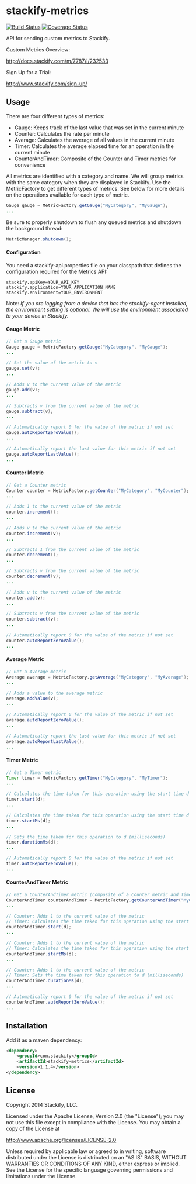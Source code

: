 # stackify-metrics

[![Build Status](https://travis-ci.org/stackify/stackify-metrics.png)](https://travis-ci.org/stackify/stackify-metrics)
[![Coverage Status](https://coveralls.io/repos/stackify/stackify-metrics/badge.png?branch=master)](https://coveralls.io/r/stackify/stackify-metrics?branch=master)

API for sending custom metrics to Stackify.

Custom Metrics Overview:

http://docs.stackify.com/m/7787/l/232533

Sign Up for a Trial:

http://www.stackify.com/sign-up/

## Usage

There are four different types of metrics: 
* Gauge: Keeps track of the last value that was set in the current minute
* Counter: Calculates the rate per minute
* Average: Calculates the average of all values in the current minute
* Timer: Calculates the average elapsed time for an operation in the current minute
* CounterAndTimer: Composite of the Counter and Timer metrics for convenience

All metrics are identified with a category and name. We will group metrics with the same category when they are displayed in Stackify. Use the MetricFactory to get different types of metrics. See below for more details on the operations available for each type of metric. 
```java
Gauge gauge = MetricFactory.getGauge("MyCategory", "MyGauge");
...
```

Be sure to properly shutdown to flush any queued metrics and shutdown the background thread:
```java
MetricManager.shutdown();
```

#### Configuration

You need a stackify-api.properties file on your classpath that defines the configuration required for the Metrics API:
```
stackify.apiKey=YOUR_API_KEY
stackify.application=YOUR_APPLICATION_NAME
stackify.environment=YOUR_ENVIRONMENT
```

Note: *If you are logging from a device that has the stackify-agent installed, the environment setting is optional. We will use the environment associated to your device in Stackify.*

#### Gauge Metric

```java
// Get a Gauge metric
Gauge gauge = MetricFactory.getGauge("MyCategory", "MyGauge");
...

// Set the value of the metric to v
gauge.set(v);
...

// Adds v to the current value of the metric
gauge.add(v);
...

// Subtracts v from the current value of the metric
gauge.subtract(v);
...

// Automatically report 0 for the value of the metric if not set
gauge.autoReportZeroValue();
...

// Automatically report the last value for this metric if not set
gauge.autoReportLastValue();
...
```

#### Counter Metric

```java
// Get a Counter metric
Counter counter = MetricFactory.getCounter("MyCategory", "MyCounter");
...

// Adds 1 to the current value of the metric
counter.increment();
...

// Adds v to the current value of the metric
counter.increment(v);
...

// Subtracts 1 from the current value of the metric
counter.decrement();
...

// Subtracts v from the current value of the metric
counter.decrement(v);
...

// Adds v to the current value of the metric
counter.add(v);
...

// Subtracts v from the current value of the metric
counter.subtract(v);
...

// Automatically report 0 for the value of the metric if not set
counter.autoReportZeroValue();
...
```

#### Average Metric

```java
// Get a Average metric
Average average = MetricFactory.getAverage("MyCategory", "MyAverage");
...

// Adds a value to the average metric
average.addValue(v);
...

// Automatically report 0 for the value of the metric if not set
average.autoReportZeroValue();
...

// Automatically report the last value for this metric if not set
average.autoReportLastValue();
...
```

#### Timer Metric

```java
// Get a Timer metric
Timer timer = MetricFactory.getTimer("MyCategory", "MyTimer");
...

// Calculates the time taken for this operation using the start time d (java.util.Date)
timer.start(d);
...

// Calculates the time taken for this operation using the start time d (milliseconds)
timer.startMs(d);
...

// Sets the time taken for this operation to d (milliseconds)
timer.durationMs(d);
...

// Automatically report 0 for the value of the metric if not set
timer.autoReportZeroValue();
...
```

#### CounterAndTimer Metric

```java
// Get a CounterAndTimer metric (composite of a Counter metric and Timer metric)
CounterAndTimer counterAndTimer = MetricFactory.getCounterAndTimer("MyCategory", "MyCounterAndTimer");
...

// Counter: Adds 1 to the current value of the metric
// Timer: Calculates the time taken for this operation using the start time d (java.util.Date)
counterAndTimer.start(d);
...

// Counter: Adds 1 to the current value of the metric
// Timer: Calculates the time taken for this operation using the start time d (milliseconds)
counterAndTimer.startMs(d);
...

// Counter: Adds 1 to the current value of the metric
// Timer: Sets the time taken for this operation to d (milliseconds)
counterAndTimer.durationMs(d);
...

// Automatically report 0 for the value of the metric if not set
counterAndTimer.autoReportZeroValue();
...
```

## Installation

Add it as a maven dependency:
```xml
<dependency>
    <groupId>com.stackify</groupId>
    <artifactId>stackify-metrics</artifactId>
    <version>1.1.4</version>
</dependency>
```

## License

Copyright 2014 Stackify, LLC.

Licensed under the Apache License, Version 2.0 (the "License");
you may not use this file except in compliance with the License.
You may obtain a copy of the License at

   http://www.apache.org/licenses/LICENSE-2.0

Unless required by applicable law or agreed to in writing, software
distributed under the License is distributed on an "AS IS" BASIS,
WITHOUT WARRANTIES OR CONDITIONS OF ANY KIND, either express or implied.
See the License for the specific language governing permissions and
limitations under the License.
